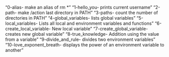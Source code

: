 “0-alias- make an alias of rm *”
“1-hello_you- prints current username”
“2-path- make /action last directory in PATH”
“3-paths- count the number of directories in PATH”
“4-global_variables- lists global variables”
“5-local_variables- Lists all local and environment variables and functions”
“6-create_local_variable- New local variable”
“7-create_global_variable- creates new global variable”
“8-true_knowledge- Addition using the value from a variable”
“9-divide_and_rule- divides two environment variables”
“10-love_exponent_breath- displays the power of an environment variable to another”
